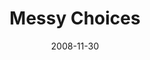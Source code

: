 ---
layout: message
category: message
series: "We Wish You A Messy Christmas"
title: "Messy Choices"
date: 2008-11-30
audio-description: "When Jesus enters the world, everyone around him has to change their lives to accommodate him. In this talk, Chuck Mingo discusses Joseph and how he had to make changes to accommodate Jesus' arrival."
audio: "http://s3.amazonaws.com/crossroadsaudiomessages/MessyXmas1.mp3"
audio-title: "Messy Choices"
audio-duration: "35:59"
video-description: "When Jesus enters the world, everyone around him has to change their lives to accommodate. In this talk, Chuck Mingo discusses Joseph and how he had to make changes to accommodate Jesus' arrival."
video-title: "Messy Choices"
video: "https://s3.amazonaws.com/crossroadsvideomessages/MessyXmas1.mp4"
video-poster: "https://www.crossroads.net/uploadedfiles/MessyXmas1-still.jpg"
program-description: ""
program: "http://www.crossroads.net/players/media/hq/1129_30Program.pdf"
program-title: "Messy Choices (Program)"
notes-description: " "
notes: "http://www.crossroads.net/players/media/hq/SN_11_29-30_08.pdf "
notes-title: "Messy Choices (Study Notes)"
---